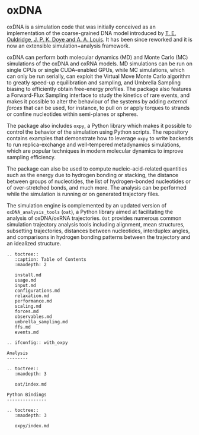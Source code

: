# oxDNA

oxDNA is a simulation code that was initially conceived as an implementation of the coarse-grained DNA model introduced by [T. E. Ouldridge, J. P. K. Doye and A. A. Louis](http://dx.doi.org/10.1063/1.3552946). It has been since reworked and it is now an extensible simulation+analysis framework. 

oxDNA can perform both molecular dynamics (MD) and Monte Carlo (MC) simulations of the oxDNA and oxRNA models. MD simulations can be run on single CPUs or single CUDA-enabled GPUs, while MC simulations, which can only be run serially, can exploit the Virtual Move Monte Carlo algorithm to greatly speed-up equilibration and sampling, and Umbrella Sampling biasing to efficiently obtain free-energy profiles. The package also features a Forward-Flux Sampling interface to study the kinetics of rare events, and makes it possible to alter the behaviour of the systems by adding *external forces* that can be used, for instance, to pull on or apply torques to strands or confine nucleotides within semi-planes or spheres.

The package also includes `oxpy`, a Python library which makes it possible to control the behavior of the simulation using Python scripts. The repository contains examples that demonstrate how to leverage `oxpy` to write backends to run replica-exchange and well-tempered metadynamics simulations, which are popular techniques in modern molecular dynamics to improve sampling efficiency.

The package can also be used to compute nucleic-acid-related quantities such as the energy due to hydrogen bonding or stacking, the distance between groups of nucleotides, the list of hydrogen-bonded nucleotides or of over-stretched bonds, and much more. The analysis can be performed while the simulation is running or on generated trajectory files.

The simulation engine is complemented by an updated version of `oxDNA_analysis_tools` (`oat`), a Python library aimed at facilitating the analysis of oxDNA/oxRNA trajectories. `Oat` provides numerous common simulation trajectory analysis tools including alignment, mean structures, subsetting trajectories, distances between nucleotides, interduplex angles, and comparisons in hydrogen bonding patterns between the trajectory and an idealized structure.

```{eval-rst}
.. toctree::
   :caption: Table of Contents
   :maxdepth: 2
   
   install.md
   usage.md
   input.md
   configurations.md
   relaxation.md
   performance.md
   scaling.md
   forces.md
   observables.md
   umbrella_sampling.md
   ffs.md
   events.md
```

```{eval-rst}
.. ifconfig:: with_oxpy

Analysis
--------

.. toctree::
   :maxdepth: 3
   
   oat/index.md

Python Bindings
---------------

.. toctree::
   :maxdepth: 3
   
   oxpy/index.md
```
